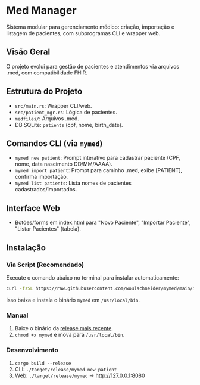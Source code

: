 # Med Manager

Sistema modular para gerenciamento médico: criação, importação e listagem de pacientes, com subprogramas CLI e wrapper web.

## Visão Geral

O projeto evolui para gestão de pacientes e atendimentos via arquivos .med, com compatibilidade FHIR.

## Estrutura do Projeto

- `src/main.rs`: Wrapper CLI/web.
- `src/patient_mgr.rs`: Lógica de pacientes.
- `medfiles/`: Arquivos .med.
- DB SQLite: `patients` (cpf, nome, birth_date).

## Comandos CLI (via `mymed`)

- `mymed new patient`: Prompt interativo para cadastrar paciente (CPF, nome, data nascimento DD/MM/AAAA).
- `mymed import patient`: Prompt para caminho .med, exibe [PATIENT], confirma importação.
- `mymed list patients`: Lista nomes de pacientes cadastrados/importados.

## Interface Web

- Botões/forms em index.html para "Novo Paciente", "Importar Paciente", "Listar Pacientes" (tabela).

## Instalação

### Via Script (Recomendado)
Execute o comando abaixo no terminal para instalar automaticamente:

```bash
curl -fsSL https://raw.githubusercontent.com/woulschneider/mymed/main/install.sh | bash
```

Isso baixa e instala o binário `mymed` em `/usr/local/bin`.

### Manual
1. Baixe o binário da [release mais recente](https://github.com/andremillet/mymed/releases).
2. `chmod +x mymed` e mova para `/usr/local/bin`.

### Desenvolvimento
1. `cargo build --release`
2. CLI: `./target/release/mymed new patient`
3. Web: `./target/release/mymed` → http://127.0.0.1:8080